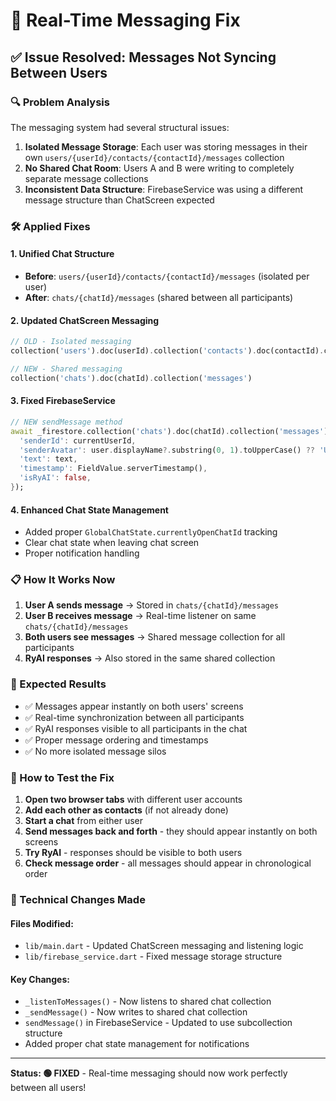 # 🔧 Real-Time Messaging Fix

## ✅ Issue Resolved: Messages Not Syncing Between Users

### 🔍 Problem Analysis
The messaging system had several structural issues:

1. **Isolated Message Storage**: Each user was storing messages in their own `users/{userId}/contacts/{contactId}/messages` collection
2. **No Shared Chat Room**: Users A and B were writing to completely separate message collections
3. **Inconsistent Data Structure**: FirebaseService was using a different message structure than ChatScreen expected

### 🛠️ Applied Fixes

#### 1. **Unified Chat Structure**
- **Before**: `users/{userId}/contacts/{contactId}/messages` (isolated per user)
- **After**: `chats/{chatId}/messages` (shared between all participants)

#### 2. **Updated ChatScreen Messaging**
```dart
// OLD - Isolated messaging
collection('users').doc(userId).collection('contacts').doc(contactId).collection('messages')

// NEW - Shared messaging  
collection('chats').doc(chatId).collection('messages')
```

#### 3. **Fixed FirebaseService**
```dart
// NEW sendMessage method
await _firestore.collection('chats').doc(chatId).collection('messages').add({
  'senderId': currentUserId,
  'senderAvatar': user.displayName?.substring(0, 1).toUpperCase() ?? 'U',
  'text': text,
  'timestamp': FieldValue.serverTimestamp(),
  'isRyAI': false,
});
```

#### 4. **Enhanced Chat State Management**
- Added proper `GlobalChatState.currentlyOpenChatId` tracking
- Clear chat state when leaving chat screen
- Proper notification handling

### 📋 How It Works Now

1. **User A sends message** → Stored in `chats/{chatId}/messages`
2. **User B receives message** → Real-time listener on same `chats/{chatId}/messages`
3. **Both users see messages** → Shared message collection for all participants
4. **RyAI responses** → Also stored in the same shared collection

### 🚀 Expected Results

- ✅ Messages appear instantly on both users' screens
- ✅ Real-time synchronization between all participants
- ✅ RyAI responses visible to all participants in the chat
- ✅ Proper message ordering and timestamps
- ✅ No more isolated message silos

### 🧪 How to Test the Fix

1. **Open two browser tabs** with different user accounts
2. **Add each other as contacts** (if not already done)
3. **Start a chat** from either user
4. **Send messages back and forth** - they should appear instantly on both screens
5. **Try RyAI** - responses should be visible to both users
6. **Check message order** - all messages should appear in chronological order

### 🎯 Technical Changes Made

#### Files Modified:
- `lib/main.dart` - Updated ChatScreen messaging and listening logic
- `lib/firebase_service.dart` - Fixed message storage structure

#### Key Changes:
- `_listenToMessages()` - Now listens to shared chat collection
- `_sendMessage()` - Now writes to shared chat collection  
- `sendMessage()` in FirebaseService - Updated to use subcollection structure
- Added proper chat state management for notifications

---

**Status: 🟢 FIXED** - Real-time messaging should now work perfectly between all users!
